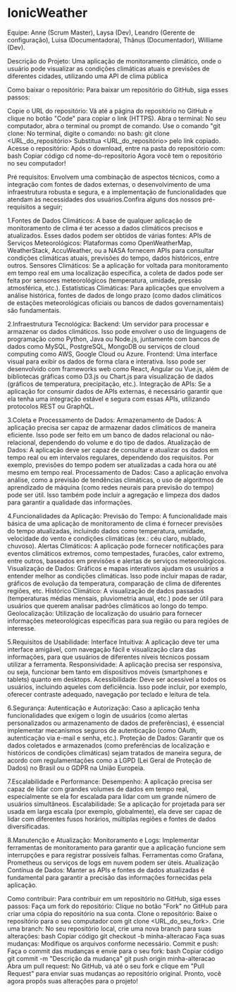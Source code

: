 # IonicWeather

Equipe: Anne (Scrum Master), Laysa (Dev), Leandro (Gerente de configuração), Luisa (Documentadora), Thânus (Documentador), Williame (Dev).

Descrição do Projeto: Uma aplicação de monitoramento climático, onde o usuário pode visualizar as condições climáticas atuais e previsões de diferentes cidades, utilizando uma API de clima pública


Como baixar o repositório: Para baixar um repositório do GitHub, siga esses passos:

Copie o URL do repositório: Vá até a página do repositório no GitHub e clique no botão "Code" para copiar o link (HTTPS).
Abra o terminal: No seu computador, abra o terminal ou prompt de comando.
Use o comando "git clone: No terminal, digite o comando:
no bash:
git clone <URL_do_repositório>
Substitua <URL_do_repositório> pelo link copiado.
Acesse o repositório: Após o download, entre na pasta do repositório com:
bash
Copiar código
cd nome-do-repositorio
Agora você tem o repositório no seu computador!


Pré requisitos: Envolvem uma combinação de aspectos técnicos, como a integração com fontes de dados externas, o desenvolvimento de uma infraestrutura robusta e segura, e a implementação de funcionalidades que atendam às necessidades dos usuários.Confira alguns dos nossos pré-requisitos a seguir;


1.Fontes de Dados Climáticos: A base de qualquer aplicação de monitoramento de clima é ter acesso a dados climáticos precisos e atualizados. Esses dados podem ser obtidos de várias fontes: APIs de Serviços Meteorológicos: Plataformas como OpenWeatherMap, WeatherStack, AccuWeather, ou a NASA fornecem APIs para consultar condições climáticas atuais, previsões do tempo, dados históricos, entre outros. Sensores Climáticos: Se a aplicação for voltada para monitoramento em tempo real em uma localização específica, a coleta de dados pode ser feita por sensores meteorológicos (temperatura, umidade, pressão atmosférica, etc.). Estatísticas Climáticas: Para aplicações que envolvem a análise histórica, fontes de dados de longo prazo (como dados climáticos de estações meteorológicas oficiais ou bancos de dados governamentais) são fundamentais.

2.Infraestrutura Tecnológica: Backend: Um servidor para processar e armazenar os dados climáticos. Isso pode envolver o uso de linguagens de programação como Python, Java ou Node.js, juntamente com bancos de dados como MySQL, PostgreSQL, MongoDB ou serviços de cloud computing como AWS, Google Cloud ou Azure. Frontend: Uma interface visual para exibir os dados de forma clara e interativa. Isso pode ser desenvolvido com frameworks web como React, Angular ou Vue.js, além de bibliotecas gráficas como D3.js ou Chart.js para visualização de dados (gráficos de temperatura, precipitação, etc.). Integração de APIs: Se a aplicação for consumir dados de APIs externas, é necessário garantir que ela tenha uma integração estável e segura com essas APIs, utilizando protocolos REST ou GraphQL.

3.Coleta e Processamento de Dados: Armazenamento de Dados: A aplicação precisa ser capaz de armazenar dados climáticos de maneira eficiente. Isso pode ser feito em um banco de dados relacional ou não-relacional, dependendo do volume e do tipo de dados. Atualização de Dados: A aplicação deve ser capaz de consultar e atualizar os dados em tempo real ou em intervalos regulares, dependendo dos requisitos. Por exemplo, previsões do tempo podem ser atualizadas a cada hora ou até mesmo em tempo real. Processamento de Dados: Caso a aplicação envolva análise, como a previsão de tendências climáticas, o uso de algoritmos de aprendizado de máquina (como redes neurais para previsão do tempo) pode ser útil. Isso também pode incluir a agregação e limpeza dos dados para garantir a qualidade das informações.

4.Funcionalidades da Aplicação: Previsão do Tempo: A funcionalidade mais básica de uma aplicação de monitoramento de clima é fornecer previsões do tempo atualizadas, incluindo dados como temperatura, umidade, velocidade do vento e condições climáticas (ex.: céu claro, nublado, chuvoso). Alertas Climáticos: A aplicação pode fornecer notificações para eventos climáticos extremos, como tempestades, furacões, calor extremo, entre outros, baseados em previsões e alertas de serviços meteorológicos. Visualização de Dados: Gráficos e mapas interativos ajudam os usuários a entender melhor as condições climáticas. Isso pode incluir mapas de radar, gráficos de evolução da temperatura, comparação de clima de diferentes regiões, etc. Histórico Climático: A visualização de dados passados (temperaturas médias mensais, pluviometria anual, etc.) pode ser útil para usuários que querem analisar padrões climáticos ao longo do tempo. Geolocalização: Utilização de localização do usuário para fornecer informações meteorológicas específicas para sua região ou para regiões de interesse.

5.Requisitos de Usabilidade: Interface Intuitiva: A aplicação deve ter uma interface amigável, com navegação fácil e visualização clara das informações, para que usuários de diferentes níveis técnicos possam utilizar a ferramenta. Responsividade: A aplicação precisa ser responsiva, ou seja, funcionar bem tanto em dispositivos móveis (smartphones e tablets) quanto em desktops. Acessibilidade: Deve ser acessível a todos os usuários, incluindo aqueles com deficiência. Isso pode incluir, por exemplo, oferecer contraste adequado, navegação por teclado e leitura de tela.

6.Segurança: Autenticação e Autorização: Caso a aplicação tenha funcionalidades que exigem o login de usuários (como alertas personalizados ou armazenamento de dados de preferências), é essencial implementar mecanismos seguros de autenticação (como OAuth, autenticação via e-mail e senha, etc.). Proteção de Dados: Garantir que os dados coletados e armazenados (como preferências de localização e históricos de condições climáticas) sejam tratados de maneira segura, de acordo com regulamentações como a LGPD (Lei Geral de Proteção de Dados) no Brasil ou o GDPR na União Europeia.

7.Escalabilidade e Performance: Desempenho: A aplicação precisa ser capaz de lidar com grandes volumes de dados em tempo real, especialmente se ela for escalada para lidar com um grande número de usuários simultâneos. Escalabilidade: Se a aplicação for projetada para ser usada em larga escala (por exemplo, globalmente), ela deve ser capaz de lidar com diferentes fusos horários, múltiplas regiões e fontes de dados diversificadas.

8.Manutenção e Atualização: Monitoramento e Logs: Implementar ferramentas de monitoramento para garantir que a aplicação funcione sem interrupções e para registrar possíveis falhas. Ferramentas como Grafana, Prometheus ou serviços de logs em nuvem podem ser úteis. Atualização Contínua de Dados: Manter as APIs e fontes de dados atualizadas é fundamental para garantir a precisão das informações fornecidas pela aplicação.


Como contribuir: Para contribuir em um repositório no GitHub, siga esses passos:
Faça um fork do repositório: Clique no botão "Fork" no GitHub para criar uma cópia do repositório na sua conta.
Clone o repositório: Baixe o repositório para o seu computador com git clone <URL_do_seu_fork>.
Crie uma branch: No seu repositório local, crie uma nova branch para suas alterações:
bash
Copiar código
git checkout -b minha-alteracao
Faça suas mudanças: Modifique os arquivos conforme necessário.
Commit e push: Faça o commit das mudanças e envie para o seu fork:
bash
Copiar código
git commit -m "Descrição da mudança"
git push origin minha-alteracao
Abra um pull request: No GitHub, vá até o seu fork e clique em "Pull Request" para enviar suas mudanças ao repositório original.
Pronto, você agora propôs suas alterações para o projeto!




